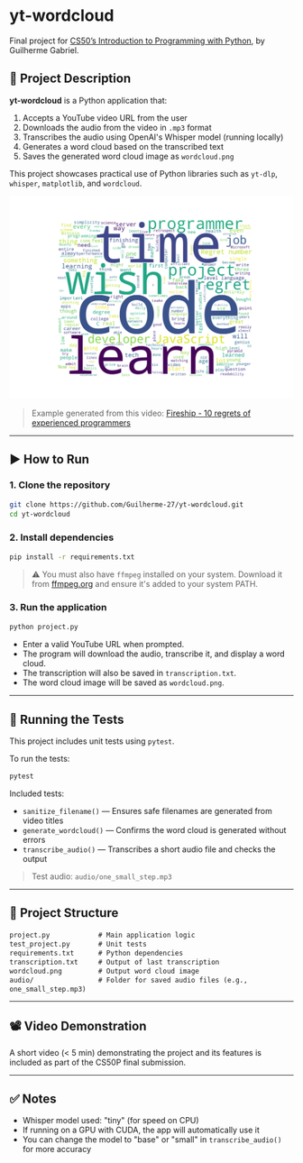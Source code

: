 # yt-wordcloud

Final project for [CS50’s Introduction to Programming with Python](https://cs50.harvard.edu/python/2022/), by Guilherme Gabriel.

## 📌 Project Description

**yt-wordcloud** is a Python application that:

1. Accepts a YouTube video URL from the user
2. Downloads the audio from the video in `.mp3` format
3. Transcribes the audio using OpenAI's Whisper model (running locally)
4. Generates a word cloud based on the transcribed text
5. Saves the generated word cloud image as `wordcloud.png`

This project showcases practical use of Python libraries such as `yt-dlp`, `whisper`, `matplotlib`, and `wordcloud`.

![Example Word Cloud](wordcloud.png)

> Example generated from this video: [Fireship - 10 regrets of experienced programmers](https://www.youtube.com/watch?v=ehTIhQpj9ys)

---

## ▶️ How to Run

### 1. Clone the repository

```bash
git clone https://github.com/Guilherme-27/yt-wordcloud.git
cd yt-wordcloud
```

### 2. Install dependencies

```bash
pip install -r requirements.txt
```

> ⚠️ You must also have `ffmpeg` installed on your system.
> Download it from [ffmpeg.org](https://ffmpeg.org/download.html) and ensure it's added to your system PATH.

### 3. Run the application

```bash
python project.py
```

* Enter a valid YouTube URL when prompted.
* The program will download the audio, transcribe it, and display a word cloud.
* The transcription will also be saved in `transcription.txt`.
* The word cloud image will be saved as `wordcloud.png`.

---

## 🧪 Running the Tests

This project includes unit tests using `pytest`.

To run the tests:

```bash
pytest
```

Included tests:

* `sanitize_filename()` — Ensures safe filenames are generated from video titles
* `generate_wordcloud()` — Confirms the word cloud is generated without errors
* `transcribe_audio()` — Transcribes a short audio file and checks the output

> Test audio: `audio/one_small_step.mp3`

---

## 📂 Project Structure

```
project.py            # Main application logic
test_project.py       # Unit tests
requirements.txt      # Python dependencies
transcription.txt     # Output of last transcription
wordcloud.png         # Output word cloud image
audio/                # Folder for saved audio files (e.g., one_small_step.mp3)
```

---

## 📽️ Video Demonstration

A short video (< 5 min) demonstrating the project and its features is included as part of the CS50P final submission.

---

## ✅ Notes

* Whisper model used: "tiny" (for speed on CPU)
* If running on a GPU with CUDA, the app will automatically use it
* You can change the model to "base" or "small" in `transcribe_audio()` for more accuracy

